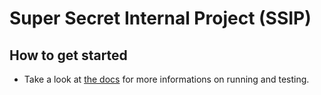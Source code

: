 # Super Secret Internal Project (SSIP)

## How to get started
- Take a look at [the docs](/docs) for more informations on running and testing.
